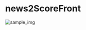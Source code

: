 # news2ScoreFront
![sample_img](https://user-images.githubusercontent.com/53802984/150539453-5e902131-4314-4f0a-8502-73850c620cf9.PNG)
